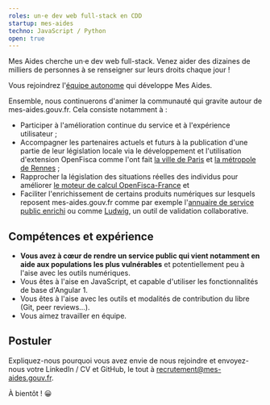 ```yaml
---
roles: un·e dev web full-stack en CDD
startup: mes-aides
techno: JavaScript / Python
open: true
---
```


Mes Aides cherche un·e dev web full-stack. Venez aider des dizaines de milliers de personnes à se renseigner sur leurs droits chaque jour !

<!--more-->

Vous rejoindrez l'[équipe autonome](https://beta.gouv.fr/2016/11/28/equipes-autonomes) qui développe Mes Aides.

Ensemble, nous continuerons d'animer la communauté qui gravite autour de mes-aides.gouv.fr. Cela consiste notamment à :
- Participer à l'amélioration continue du service et à l'expérience utilisateur ;
- Accompagner les partenaires actuels et futurs à la publication d'une partie de leur législation locale via le développement et l'utilisation d'extension OpenFisca comme l'ont fait [la ville de Paris](https://github.com/betagouv/openfisca-paris) et [la métropole de Rennes](https://github.com/betagouv/openfisca-rennesmetropole) ;
- Rapprocher la législation des situations réelles des individus pour améliorer [le moteur de calcul OpenFisca-France](https://github.com/openfisca/openfisca-france) et
- Faciliter l'enrichissement de certains produits numériques sur lesquels reposent mes-aides.gouv.fr comme par exemple l'[annuaire de service public enrichi](https://github.com/betagouv/annuaire-api/) ou comme [Ludwig](https://github.com/betagouv/ludwig), un outil de validation collaborative.

## Compétences et expérience

- **Vous avez à cœur de rendre un service public qui vient notamment en aide aux populations les plus vulnérables** et potentiellement peu à l'aise avec les outils numériques.
- Vous êtes à l'aise en JavaScript, et capable d'utiliser les fonctionnalités de base d'Angular 1.
- Vous êtes à l'aise avec les outils et modalités de contribution du libre (Git, peer reviews…).
- Vous aimez travailler en équipe.

## Postuler

Expliquez-nous pourquoi vous avez envie de nous rejoindre et envoyez-nous votre LinkedIn / CV et GitHub, le tout à [recrutement@mes-aides.gouv.fr](mailto:recrutement@mes-aides.gouv.fr).

À bientôt ! 😀
